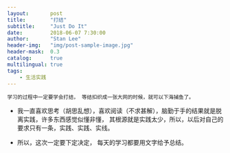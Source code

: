 ```yaml
---
layout:       post
title:        "打结"
subtitle:     "Just Do It"
date:         2018-06-07 7:30:00
author:       "Stan Lee"
header-img:   "img/post-sample-image.jpg"
header-mask:  0.3
catalog:      true
multilingual: true
tags:
    - 生活实践
---
```


    学习的过程中一定要学会打结， 等结扣织成一张大网的时候，就可以下海捕鱼了。 

  - 我一直喜欢思考（胡思乱想），喜欢阅读（不求甚解），脑勤于手的结果就是脱离实践，许多东西感觉似懂非懂，
    其根源就是实践太少，所以，以后对自己的要求只有一条，实践、实践、实线。
    
   - 所以，这次一定要下定决定， 每天的学习都要用文字给予总结。



